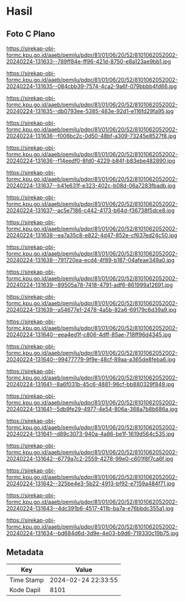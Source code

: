 # Hasil

## Foto C Plano

https://sirekap-obj-formc.kpu.go.id/aaeb/pemilu/pdpr/81/01/06/20/52/8101062052002-20240224-131633--789ff84e-ff96-421d-8750-e8a123ae9bb1.jpg

https://sirekap-obj-formc.kpu.go.id/aaeb/pemilu/pdpr/81/01/06/20/52/8101062052002-20240224-131635--084cbb39-7574-4ca2-9a6f-079bbbb4fd66.jpg

https://sirekap-obj-formc.kpu.go.id/aaeb/pemilu/pdpr/81/01/06/20/52/8101062052002-20240224-131635--db0793ee-5385-483e-92d1-e116fd29fa95.jpg

https://sirekap-obj-formc.kpu.go.id/aaeb/pemilu/pdpr/81/01/06/20/52/8101062052002-20240224-131636--f006bc2c-0d50-48bf-a309-73245e8527f8.jpg

https://sirekap-obj-formc.kpu.go.id/aaeb/pemilu/pdpr/81/01/06/20/52/8101062052002-20240224-131636--f14eedf0-8fd0-4229-b84f-b83ebe482890.jpg

https://sirekap-obj-formc.kpu.go.id/aaeb/pemilu/pdpr/81/01/06/20/52/8101062052002-20240224-131637--b41e631f-e323-402c-b08d-06a7283fbadb.jpg

https://sirekap-obj-formc.kpu.go.id/aaeb/pemilu/pdpr/81/01/06/20/52/8101062052002-20240224-131637--ac5e7186-c442-4173-b64d-f36738f5dce8.jpg

https://sirekap-obj-formc.kpu.go.id/aaeb/pemilu/pdpr/81/01/06/20/52/8101062052002-20240224-131638--ea7a35c8-e822-4d47-852e-cf637ed24c50.jpg

https://sirekap-obj-formc.kpu.go.id/aaeb/pemilu/pdpr/81/01/06/20/52/8101062052002-20240224-131638--791720ea-ecd4-4f89-b187-04afeae349a0.jpg

https://sirekap-obj-formc.kpu.go.id/aaeb/pemilu/pdpr/81/01/06/20/52/8101062052002-20240224-131639--89505a78-7418-4791-adf6-861999a12691.jpg

https://sirekap-obj-formc.kpu.go.id/aaeb/pemilu/pdpr/81/01/06/20/52/8101062052002-20240224-131639--a54677e1-2478-4a5b-82a6-69179c6d39a9.jpg

https://sirekap-obj-formc.kpu.go.id/aaeb/pemilu/pdpr/81/01/06/20/52/8101062052002-20240224-131640--eea4ed1f-c806-4dff-85ae-718ff96d4345.jpg

https://sirekap-obj-formc.kpu.go.id/aaeb/pemilu/pdpr/81/01/06/20/52/8101062052002-20240224-131640--99477779-9f9e-48cf-89aa-a365de8feba6.jpg

https://sirekap-obj-formc.kpu.go.id/aaeb/pemilu/pdpr/81/01/06/20/52/8101062052002-20240224-131641--8a6f031b-45c6-4881-96cf-bb880329f849.jpg

https://sirekap-obj-formc.kpu.go.id/aaeb/pemilu/pdpr/81/01/06/20/52/8101062052002-20240224-131641--5db9fe29-4977-4e54-806a-368a7b8b686a.jpg

https://sirekap-obj-formc.kpu.go.id/aaeb/pemilu/pdpr/81/01/06/20/52/8101062052002-20240224-131641--d89c3073-940a-4a86-be1f-1619d564c535.jpg

https://sirekap-obj-formc.kpu.go.id/aaeb/pemilu/pdpr/81/01/06/20/52/8101062052002-20240224-131642--6779a7c2-2559-4278-99e0-c601f8f7ca6f.jpg

https://sirekap-obj-formc.kpu.go.id/aaeb/pemilu/pdpr/81/01/06/20/52/8101062052002-20240224-131642--325be4e3-5b22-4913-bf92-e7159a484f71.jpg

https://sirekap-obj-formc.kpu.go.id/aaeb/pemilu/pdpr/81/01/06/20/52/8101062052002-20240224-131643--4dc391b6-4517-411b-ba7a-e76bbdc355a1.jpg

https://sirekap-obj-formc.kpu.go.id/aaeb/pemilu/pdpr/81/01/06/20/52/8101062052002-20240224-131634--bd684d6d-3d9e-4e03-b9d6-719330c19b75.jpg


## Metadata

| Key        | Value               |
| ---------- | ------------------- |
| Time Stamp | 2024-02-24 22:33:55 |
| Kode Dapil | 8101                |



